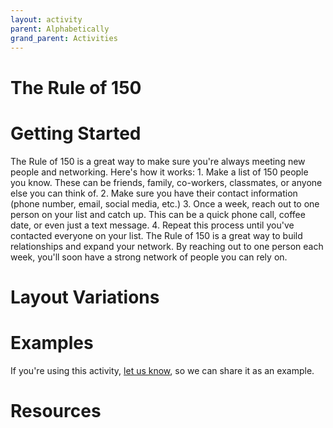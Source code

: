 ```yaml
---
layout: activity
parent: Alphabetically
grand_parent: Activities
---
```


# The Rule of 150

# Getting Started

The Rule of 150 is a great way to make sure you're always meeting new people and networking. Here's how it works: 1. Make a list of 150 people you know. These can be friends, family, co-workers, classmates, or anyone else you can think of. 2. Make sure you have their contact information (phone number, email, social media, etc.) 3. Once a week, reach out to one person on your list and catch up. This can be a quick phone call, coffee date, or even just a text message. 4. Repeat this process until you've contacted everyone on your list. The Rule of 150 is a great way to build relationships and expand your network. By reaching out to one person each week, you'll soon have a strong network of people you can rely on.

# Layout Variations
# Examples
If you're using this activity, [let us know](https://github.com/Standards-and-Practices/structured-rapid-development/issues/new?assignees=&labels=documentation&template=example-submission.md&title=Example+of+%5Byour+pattern+here%5D), so we can share it as an example.
# Resources